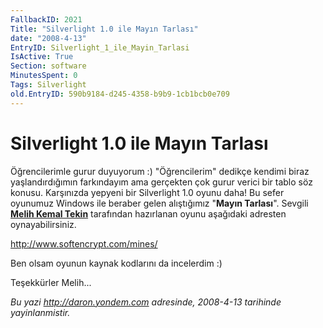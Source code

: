 ```yaml
---
FallbackID: 2021
Title: "Silverlight 1.0 ile Mayın Tarlası"
date: "2008-4-13"
EntryID: Silverlight_1_ile_Mayin_Tarlasi
IsActive: True
Section: software
MinutesSpent: 0
Tags: Silverlight
old.EntryID: 590b9184-d245-4358-b9b9-1cb1bcb0e709
---
```

# Silverlight 1.0 ile Mayın Tarlası
Öğrencilerimle gurur duyuyorum :) "Öğrencilerim" dedikçe kendimi biraz
yaşlandırdığımın farkındayım ama gerçekten çok gurur verici bir tablo
söz konusu. Karşınızda yepyeni bir Silverlight 1.0 oyunu daha! Bu sefer
oyunumuz Windows ile beraber gelen alıştığımız "**Mayın Tarlası**".
Sevgili [**Melih Kemal Tekin**](http://www.mktekin.com/) tarafından
hazırlanan oyunu aşağıdaki adresten oynayabilirsiniz.

<http://www.softencrypt.com/mines/>

Ben olsam oyunun kaynak kodlarını da incelerdim :)

Teşekkürler Melih...



*Bu yazi http://daron.yondem.com adresinde, 2008-4-13 tarihinde yayinlanmistir.*
